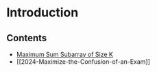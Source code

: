 # Introduction
    
## Contents
* [Maximum Sum Subarray of Size K](1.md)
* [[2024-Maximize-the-Confusion-of-an-Exam]]
